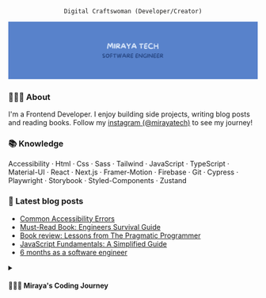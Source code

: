 <div align='center'>

`Digital Craftswoman (Developer/Creator)`

</div>

![banner](./assets/banner.png)

### 🙆🏽‍♀️ About 

I'm a Frontend Developer. I enjoy building side projects, writing blog posts and reading books. Follow my [instagram (@mirayatech)](https://www.instagram.com/mirayatech/) to see my journey!

### 📚 Knowledge

Accessibility · Html · Css · Sass · Tailwind · JavaScript · TypeScript · Material-UI · React · Next.js · Framer-Motion · Firebase · Git · Cypress · Playwright · Storybook · Styled-Components · Zustand

### 📖 Latest blog posts
- [Common Accessibility Errors](https://mirayatech.hashnode.dev/common-accessibility-errors)
- [Must-Read Book: Engineers Survival Guide](https://mirayatech.hashnode.dev/must-read-book-engineers-survival-guide)
- [Book review: Lessons from The Pragmatic Programmer](https://mirayatech.hashnode.dev/book-review-lessons-from-the-pragmatic-programmer)
- [JavaScript Fundamentals: A Simplified Guide](https://mirayatech.hashnode.dev/javascript-fundamentals-a-simplified-guide)
- [6 months as a software engineer](https://mirayatech.hashnode.dev/6-months-as-a-software-engineer)

<!-- ### 🥂 Reach me at

<div>
<!-- BLOG -->
<!-- <a href="https://mirayatech.hashnode.dev/"><img src="https://img.shields.io/badge/Hashnode-2962FF?style=for-the-badge&logo=hashnode&logoColor=white" /></a>
<!-- YOUTUBE -->
<!-- <a href="https://www.youtube.com/@mirayatech"><img src="https://img.shields.io/badge/YouTube-DF2B25?style=for-the-badge&logo=youtube&logoColor=white" /></a>
<!-- LINKEDIN -->
<!-- <a href="https://www.linkedin.com/in/mirayaabrodi/"><img src="https://img.shields.io/badge/LinkedIn-0077B5?style=for-the-badge&logo=linkedin&logoColor=white" /></a>
<!-- INSTAGRAM -->
<!-- #7289DA -->
<!--  <a href="https://www.instagram.com/mirayatech/"><img src="https://img.shields.io/badge/Instagram-bc7bd1?style=for-the-badge&logo=instagram&logoColor=white" /></a> <a href="https://www.tiktok.com/@mirayatech"><img src="https://img.shields.io/badge/TikTok-000000?style=for-the-badge&logo=tiktok&logoColor=white" /></a>

 </div> -->
<details>
 <summary><h4>👩🏽‍💻 Miraya's Coding Journey</h3></summary>

I'm Miraya, a 20 year old self-taught frontend developer. I discovered my passion for coding when I saw my brother doing it in 2019. I fell in love with using my creativity to build things for the web.

I decided to drop out of high school and pursue a coding career, facing challenges along the way. Through persistence, self-discipline, and staying committed, I achieved my goal of becoming a frontend developer.

Currently, I'm working as a frontend developer. I'm excited to keep learning and growing as a software engineer, and I'm constantly amazed by how powerful software is in helping us achieve great things.



</details>
